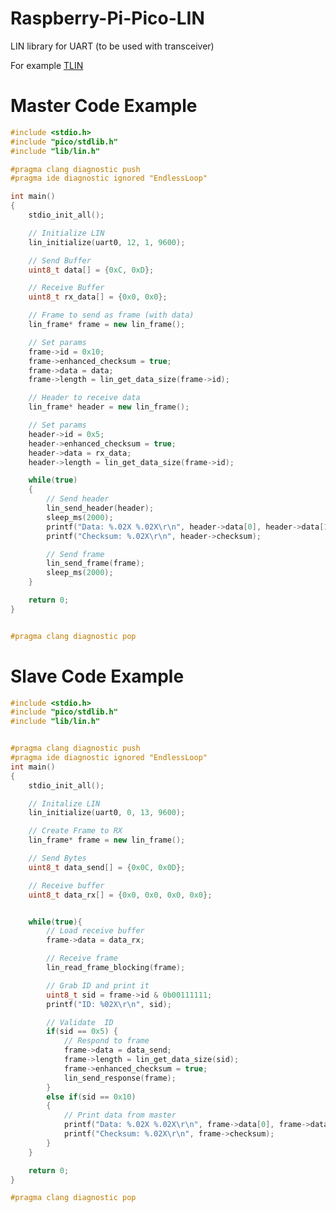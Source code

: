 # Raspberry-Pi-Pico-LIN
LIN library for UART (to be used with transceiver)

For example [TLIN](https://www.ti.com/store/ti/en/p/product/?p=TLIN2029DRQ1&utm_source=google&utm_medium=cpc&utm_campaign=asc-null-null-OPN_EN-cpc-store-google-wwe&utm_content=Device&ds_k=TLIN2029DRQ1&DCM=yes&gclid=CjwKCAjwm7mEBhBsEiwA_of-TAKlG2J9qPjvqYHOgww9pG8lpJY5LOO7HmK3Xh_q1XpcVLn3b2mDDhoC980QAvD_BwE&gclsrc=aw.ds) 

# Master Code Example
```cpp
#include <stdio.h>
#include "pico/stdlib.h"
#include "lib/lin.h"

#pragma clang diagnostic push
#pragma ide diagnostic ignored "EndlessLoop"

int main()
{
    stdio_init_all();

    // Initialize LIN
    lin_initialize(uart0, 12, 1, 9600);

    // Send Buffer
    uint8_t data[] = {0xC, 0xD};

    // Receive Buffer
    uint8_t rx_data[] = {0x0, 0x0};

    // Frame to send as frame (with data)
    lin_frame* frame = new lin_frame();

    // Set params
    frame->id = 0x10;
    frame->enhanced_checksum = true;
    frame->data = data;
    frame->length = lin_get_data_size(frame->id);

    // Header to receive data
    lin_frame* header = new lin_frame();

    // Set params
    header->id = 0x5;
    header->enhanced_checksum = true;
    header->data = rx_data;
    header->length = lin_get_data_size(frame->id);

    while(true)
    {
        // Send header
        lin_send_header(header);
        sleep_ms(2000);
        printf("Data: %.02X %.02X\r\n", header->data[0], header->data[1]);
        printf("Checksum: %.02X\r\n", header->checksum);

        // Send frame
        lin_send_frame(frame);
        sleep_ms(2000);
    }

    return 0;
}


#pragma clang diagnostic pop
```

# Slave Code Example
```cpp
#include <stdio.h>
#include "pico/stdlib.h"
#include "lib/lin.h"


#pragma clang diagnostic push
#pragma ide diagnostic ignored "EndlessLoop"
int main()
{
    stdio_init_all();

    // Initalize LIN
    lin_initialize(uart0, 0, 13, 9600);

    // Create Frame to RX
    lin_frame* frame = new lin_frame();

    // Send Bytes
    uint8_t data_send[] = {0x0C, 0x0D};

    // Receive buffer
    uint8_t data_rx[] = {0x0, 0x0, 0x0, 0x0};


    while(true){
        // Load receive buffer
        frame->data = data_rx;

        // Receive frame
        lin_read_frame_blocking(frame);

        // Grab ID and print it
        uint8_t sid = frame->id & 0b00111111;
        printf("ID: %02X\r\n", sid);

        // Validate  ID
        if(sid == 0x5) {
            // Respond to frame
            frame->data = data_send;
            frame->length = lin_get_data_size(sid);
            frame->enhanced_checksum = true;
            lin_send_response(frame);
        }
        else if(sid == 0x10)
        {
            // Print data from master
            printf("Data: %.02X %.02X\r\n", frame->data[0], frame->data[1]);
            printf("Checksum: %.02X\r\n", frame->checksum);
        }
    }

    return 0;
}

#pragma clang diagnostic pop
```

